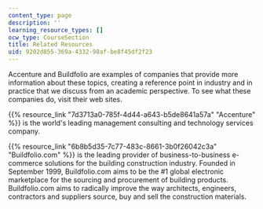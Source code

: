 ```yaml
---
content_type: page
description: ''
learning_resource_types: []
ocw_type: CourseSection
title: Related Resources
uid: 9202d855-369a-4332-98af-be8f45df2f23
---
```


Accenture and Buildfolio are examples of companies that provide more information about these topics, creating a reference point in industry and in practice that we discuss from an academic perspective. To see what these companies do, visit their web sites.

{{% resource_link "7d3713a0-785f-4d44-a643-b5de8641a57a" "Accenture" %}} is the world's leading management consulting and technology services company.

{{% resource_link "6b8b5d35-7c77-483c-8661-3b0f26042c3a" "Buildfolio.com" %}} is the leading provider of business-to-business e-commerce solutions for the building construction industry. Founded in September 1999, Buildfolio.com aims to be the #1 global electronic marketplace for the sourcing and procurement of building products. Buildfolio.com aims to radically improve the way architects, engineers, contractors and suppliers source, buy and sell the construction materials.